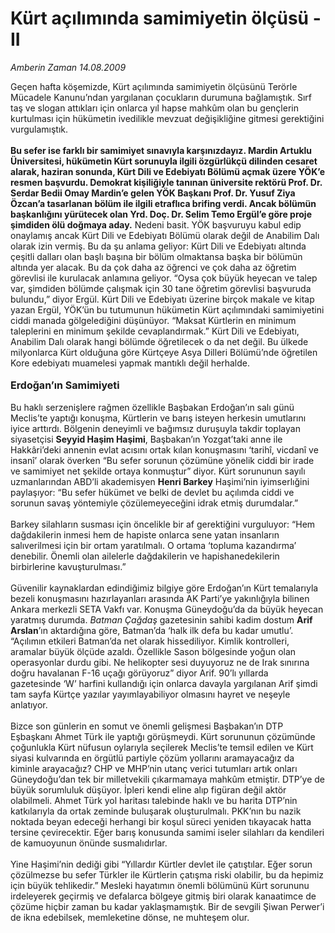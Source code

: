 # Kürt açılımında samimiyetin ölçüsü -II

*Amberin Zaman 14.08.2009*

<div class="taraf_structure_2col_1zq">
<div class="margen_n">



 <p>Geçen hafta köşemizde, Kürt açılımında samimiyetin ölçüsünü Terörle Mücadele Kanunu’ndan yargılanan çocukların durumuna bağlamıştık. Sırf taş ve slogan attıkları için onlarca yıl hapse mahkûm olan bu gençlerin kurtulması için hükümetin ivedilikle mevzuat değişikliğine gitmesi gerektiğini vurgulamıştık. <b><br/><br/>Bu sefer ise farklı bir samimiyet sınavıyla karşınızdayız. Mardin Artuklu Üniversitesi, hükümetin Kürt sorunuyla ilgili özgürlükçü dilinden cesaret alarak, haziran sonunda, Kürt Dili ve Edebiyatı Bölümü açmak üzere YÖK’e resmen başvurdu. Demokrat kişiliğiyle tanınan üniversite rektörü Prof. Dr. Serdar Bedii Omay Mardin’e gelen YÖK Başkanı Prof. Dr. Yusuf Ziya Özcan’a tasarlanan bölüm ile ilgili etraflıca brifing verdi. Ancak bölümün başkanlığını yürütecek olan Yrd. Doç. Dr. Selim Temo Ergül’e göre proje şimdiden ölü doğmaya aday</b><b>.</b> Nedeni basit. YÖK başvuruyu kabul edip onaylamış ancak Kürt Dili ve Edebiyatı Bölümü olarak değil de Anabilim Dalı olarak izin vermiş. Bu da şu anlama geliyor: Kürt Dili ve Edebiyatı altında çeşitli dalları olan başlı başına bir bölüm olmaktansa başka bir bölümün altında yer alacak. Bu da çok daha az öğrenci ve çok daha az öğretim görevlisi ile kurulacak anlamına geliyor. “Oysa çok büyük heyecan ve talep var, şimdiden bölümde çalışmak için 30 tane öğretim görevlisi başvuruda bulundu,” diyor Ergül. Kürt Dili ve Edebiyatı üzerine birçok makale ve kitap yazan Ergül, YÖK’ün bu tutumunun hükümetin Kürt açılımındaki samimiyetini ciddi manada gölgelediğini düşünüyor. “Maksat Kürtlerin en minimum taleplerini en minimum şekilde cevaplandırmak.” Kürt Dili ve Edebiyatı, Anabilim Dalı olarak hangi bölümde öğretilecek o da net değil. Bu ülkede milyonlarca Kürt olduğuna göre Kürtçeye Asya Dilleri Bölümü’nde öğretilen Kore edebiyatı muamelesi yapmak mantıklı değil herhalde. <b><br/><br/><font size="3">Erdoğan’ın Samimiyeti</font></b> <b></b><br/><br/>Bu haklı serzenişlere rağmen özellikle Başbakan Erdoğan’ın salı günü Meclis’te yaptığı konuşma, Kürtlerin ve barış isteyen herkesin umutlarını iyice arttırdı. Bölgenin deneyimli ve bağımsız duruşuyla takdir toplayan siyasetçisi <b>Seyyid Haşim Haşimi</b>, Başbakan’ın Yozgat’taki anne ile Hakkâri’deki annenin evlat acısını ortak kılan konuşmasını ‘tarihî, vicdanî ve insanî’ olarak överken “Bu sefer sorunun çözümüne yönelik ciddi bir irade ve samimiyet net şekilde ortaya konmuştur” diyor. Kürt sorununun sayılı uzmanlarından ABD’li akademisyen <b>Henri Barkey</b> Haşimi’nin iyimserlığini paylaşıyor: “Bu sefer hükümet ve belki de devlet bu açılımda ciddi ve sorunun savaş yöntemiyle çözülemeyeceğini idrak etmiş durumdalar.” <br/><br/>Barkey silahların susması için öncelikle bir af gerektiğini vurguluyor: “Hem dağdakilerin inmesi hem de hapiste onlarca sene yatan insanların salıverilmesi için bir ortam yaratılmalı. O ortama ‘topluma kazandırma’ denebilir. Önemli olan ailelerle dağdakilerin ve hapishanedekilerin birbirlerine kavuşturulması.” <br/><br/>Güvenilir kaynaklardan edindiğimiz bilgiye göre Erdoğan’ın Kürt temalarıyla bezeli konuşmasını hazırlayanları arasında AK Parti’ye yakınlığıyla bilinen Ankara merkezli SETA Vakfı var. Konuşma Güneydoğu’da da büyük heyecan yaratmış durumda. <i>Batman Çağdaş</i> gazetesinin sahibi kadim dostum <b>Arif Arslan</b>’ın aktardığına göre, Batman’da ‘halk ilk defa bu kadar umutlu’. “Açılımın etkileri Batman’da net olarak hissediliyor. Kimlik kontrolleri, aramalar büyük ölçüde azaldı. Özellikle Sason bölgesinde yoğun olan operasyonlar durdu gibi. Ne helikopter sesi duyuyoruz ne de Irak sınırına doğru havalanan F-16 uçağı görüyoruz” diyor Arif. 90’lı yıllarda gazetesinde ‘W’ harfini kullandığı için onlarca davayla yargılanan Arif şimdi tam sayfa Kürtçe yazılar yayımlayabiliyor olmasını hayret ve neşeyle anlatıyor. <br/><br/>Bizce son günlerin en somut ve önemli gelişmesi Başbakan’ın DTP Eşbaşkanı Ahmet Türk ile yaptığı görüşmeydi. Kürt sorununun çözümünde çoğunlukla Kürt nüfusun oylarıyla seçilerek Meclis’te temsil edilen ve Kürt siyasi kulvarında en örgütlü partiyle çözüm yollarını aramayacağız da kiminle arayacağız? CHP ve MHP’nin utanç verici tutumları artık onları Güneydoğu’dan tek bir milletvekili çıkarmamaya mahkûm etmiştir. DTP’ye de büyük sorumluluk düşüyor. İpleri kendi eline alıp figüran değil aktör olabilmeli. Ahmet Türk yol haritası talebinde haklı ve bu harita DTP’nin katkılarıyla da ortak zeminde buluşarak oluşturulmalı. PKK’nın bu nazik noktada beyan edeceği herhangi bir koşul süreci yeniden tıkayacak hatta tersine çevirecektir. Eğer barış konusunda samimi iseler silahları da kendileri de kamuoyunun önünde susmalıdırlar. <br/><br/>Yine Haşimi’nin dediği gibi “Yıllardır Kürtler devlet ile çatıştılar. Eğer sorun çözülmezse bu sefer Türkler ile Kürtlerin çatışma riski olabilir, bu da hepimiz için büyük tehlikedir.” Mesleki hayatımın önemli bölümünü Kürt sorununu irdeleyerek geçirmiş ve defalarca bölgeye gitmiş biri olarak kanaatimce de çözüme hiçbir zaman bu kadar yaklaşmamıştık. Bir de sevgili Şiwan Perwer’i de ikna edebilsek, memleketine dönse, ne muhteşem olur.</p>
<br/>
<br/>
<br/>



<br/>


<div id="taraf_not">
</div>

</div>


</div>
